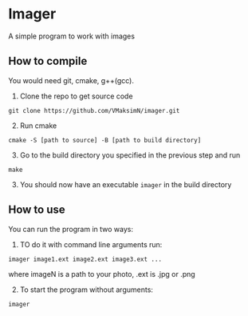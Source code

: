 # Imager

A simple program to work with images


## How to compile

You would need git, cmake, g++(gcc).

1. Clone the repo to get source code

```
git clone https://github.com/VMaksimN/imager.git
```

2. Run cmake

```
cmake -S [path to source] -B [path to build directory]
```

3. Go to the build directory you specified in the previous step and run

```
make
```

3. You should now have an executable `imager` in the build directory


## How to use

You can run the program in two ways:

1. TO do it with command line arguments run:

```
imager image1.ext image2.ext image3.ext ...
```

where imageN is a path to your photo, .ext is .jpg or .png 

2. To start the program without arguments:

```
imager
```

	
